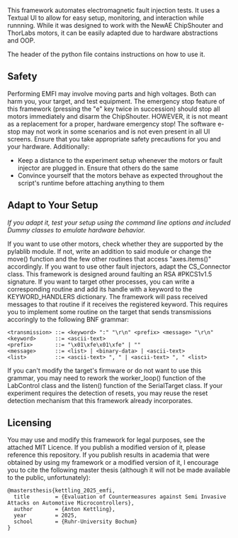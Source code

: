This framework automates electromagnetic fault injection tests. It uses a Textual UI to allow for easy setup, monitoring, and interaction while runnning. While it was designed to work with the NewAE ChipShouter and ThorLabs motors, it can be easily adapted due to hardware abstractions and OOP. 

The header of the python file contains instructions on how to use it.

## Safety
Performing EMFI may involve moving parts and high voltages. Both can harm you, your target, and test equipment. The emergency stop feature of this framework (pressing the "e" key twice in succession) should stop all motors immediately and disarm the ChipShouter. HOWEVER, it is not meant as a replacement for a proper, hardware emergency stop! The software e-stop may not work in some scenarios and is not even present in all UI screens. Ensure that you take appropriate safety precautions for you and your hardware. Additionally:
 - Keep a distance to the experiment setup whenever the motors or fault injector are plugged in. Ensure that others do the same
 - Convince yourself that the motors behave as expected throughout the script's runtime before attaching anything to them

## Adapt to Your Setup
_If you adapt it, test your setup using the command line options and included Dummy classes to emulate hardware behavior._

If you want to use other motors, check whether they are supported by the pylablib module. If not, write an addition to said module or change the move() function and the few other routines that access "axes.items()" accordingly. If you want to use other fault injectors, adapt the CS_Connector class.
This framework is designed around faulting an RSA #PKCS1v1.5 signature. If you want to target other processes, you can write a corresponding routine and add its handle with a keyword to the KEYWORD_HANDLERS dictionary. The framework will pass received messages to that routine if it receives the registered keyword. This requires you to implement some routine on the target that sends transmissions accoringly to the following BNF grammar:
```bnf
<transmission> ::= <keyword> ":" "\r\n" <prefix> <message> "\r\n"
<keyword>      ::= <ascii-text>
<prefix>       ::= "\x01\xfe\x01\xfe" | ""
<message>      ::= <list> | <binary-data> | <ascii-text>
<list>         ::= <ascii-text> ", " | <ascii-text> ", " <list>
```
If you can't modify the target's firmware or do not want to use this grammar, you may need to rework the worker_loop() function of the LabControl class and the listen() function of the SerialTarget class. If your experiment requires the detection of resets, you may reuse the reset detection mechanism that this framework already incorporates.

## Licensing
You may use and modify this framework for legal purposes, see the attached MIT Licence. If you publish a modified version of it, please reference this repository. If you publish results in academia that were obtained by using my framework or a modified version of it, I encourage you to cite the following master thesis (although it will not be made available to the public, unfortunately):
```
@mastersthesis{kettling_2025_emfi,
  title        = {Evaluation of Countermeasures against Semi Invasive Attacks on Automotive Microcontrollers},
  author       = {Anton Kettling},
  year         = 2025,
  school       = {Ruhr-University Bochum}
}
``` 


